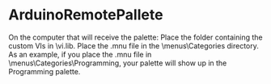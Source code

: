 # ArduinoRemotePallete
On the computer that will receive the palette:
Place the folder containing the custom VIs in <LabVIEW>\vi.lib.
Place the .mnu file in the <LabVIEW>\menus\Categories directory.
As an example, if you place the .mnu file in <LabVIEW>\menus\Categories\Programming, your palette will show up in the Programming palette.
